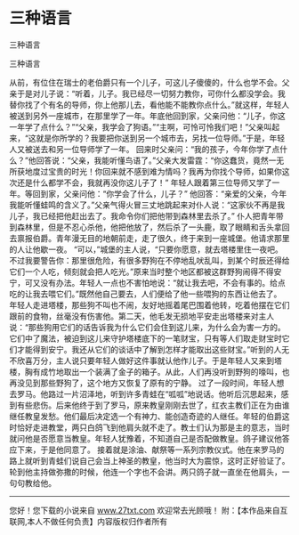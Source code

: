 # 三种语言

三种语言

三种语言 

从前，有位住在瑞士的老伯爵只有一个儿子，可这儿子傻傻的，什么也学不会。父亲于是对儿子说：“听着，儿子。我已经尽一切努力教你，可你什么都没学会。我替你找了个有名的导师，你上他那儿去，看他能不能教你点什么。”就这样，年轻人被送到另外一座城市，在那里学了一年。年底他回到家，父亲问他：“儿子，你这一年学了点什么？”“父亲，我学会了狗语。”“主啊，可怜可怜我们吧！”父亲叫起来，“这就是你所学的？我要把你送到另一个城市去，另找一位导师。”于是，年轻人又被送去和另一位导师学了一年。 
回来时父亲问：“我的孩子，今年你学了点什么？”他回答说：“父亲，我能听懂鸟语了。”父亲大发雷霆：“你这蠢货，竟然一无所获地度过宝贵的时光！你回来就不感到难为情吗？我再为你找个导师，如果你这次还是什么都学不会，我就再没你这儿子了！” 
年轻人跟着第三位导师又学了一年。等回到家，父亲问他：“你学会了什么，儿子？” 
他回答：“亲爱的父亲，今年我能听懂蛙鸣的含义了。”父亲气得火冒三丈地跳起来对仆人说：“这家伙不再是我儿子，我已经把他赶出去了。我命令你们把他带到森林里去杀了。” 
仆人把青年带到森林里，但是不忍心杀他，他把他放了，然后杀了一头鹿，取了眼睛和舌头拿回去禀报伯爵。青年漫无目的地朝前走，走了很久，终于来到一座城堡。他请求那里的人让他歇一夜。 
“可以，”城堡的主人说，“只要你愿意，就去塔楼里住一夜吧。不过我要警告你：那里很危险，有很多野狗在不停地乱吠乱叫，到某个时辰还得给它们一个人吃，倾刻就会把人吃光。”原来当时整个地区都被这群野狗闹得不得安宁，可又没有办法。年轻人一点也不害怕地说：“就让我去吧，不会有事的。给点吃的让我去喂它们。”既然他自己要去，人们便给了他一些喂狗的东西让他去了。 
年轻人走进塔楼，那些狗不叫也不闹，友好地摇着尾巴围着他转，吃着他摆在它们跟前的食物，丝毫没有伤害他。第二天，他毛发无损地平安走出塔楼来对主人说：“那些狗用它们的话告诉我为什么它们会住到这儿来，为什么会为害一方的。它们中了魔法，被迫到这儿来守护塔楼底下的一笔财宝，只有等人们取走财宝时它们才能得到安宁。我还从它们的谈话中了解到怎样才能取出这些财宝。”听到的人无不欣喜万分，主人说只要年轻人做好这件事就认他作儿子。于是年轻人又来到塔楼，胸有成竹地取出一个装满了金子的箱子。从此，人们再没听到野狗的嚎叫，也再没见到那些野狗了，这个地方又恢复了原有的宁静。 
过了一段时间，年轻人想去罗马。他路过一片沼泽地，听到许多青蛙在“呱呱”地说话。他听后沉思起来，感到有些悲伤。后来他终于到了罗马，原来教皇刚刚去世了，红衣主教们正在为由谁继任教皇发愁。他们最后决定选一个有神力、能创造奇迹的人继任。年轻的伯爵这时恰好走进教堂，两只白鸽飞到他肩头就不走了。教士们认为那是主的意志，当时就问他是否愿意当教皇。年轻人犹豫着，不知道自己是否配做教皇。鸽子建议他答应下来，于是他同意了。 
接着就是涂油、献祭等一系列宗教仪式。他在来罗马的路上就听到青蛙们说自己会当上神圣的教皇，他当时大为震惊，这时正好验证了。轮到他主持做弥撒的时候，他连一个字也不会讲。两只鸽子就一直坐在他肩头，一句句教给他。 

                  
--------------------
您好！您下载的小说来自 www.27txt.com 欢迎常去光顾哦！
附：【本作品来自互联网,本人不做任何负责】内容版权归作者所有